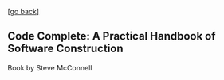 [\[go back\]](https://github.com/pkardas/learning)
## Code Complete: A Practical Handbook of Software Construction
Book by Steve McConnell
